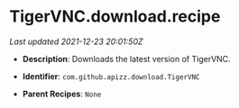# TigerVNC.download.recipe

_Last updated 2021-12-23 20:01:50Z_

- **Description**: Downloads the latest version of TigerVNC.

- **Identifier**: `com.github.apizz.download.TigerVNC`

- **Parent Recipes**: `None`
